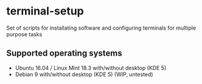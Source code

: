 # terminal-setup
Set of scripts for installating software and configuring terminals for multiple purpose tasks

## Supported operating systems
- Ubuntu 16.04 / Linux Mint 18.3 with/without desktop (KDE 5)
- Debian 9 with/without desktop (KDE 5) (WIP, untested)
